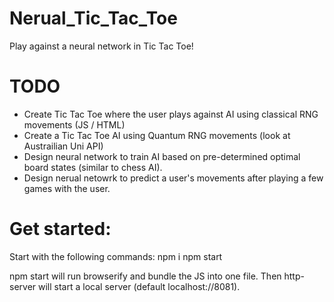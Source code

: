 # Nerual_Tic_Tac_Toe
Play against a neural network in Tic Tac Toe!


# TODO
- Create Tic Tac Toe where the user plays against AI using classical RNG movements (JS / HTML)
- Create a Tic Tac Toe AI using Quantum RNG movements (look at Austrailian Uni API)
- Design neural network to train AI based on pre-determined optimal board states (similar to chess AI).
- Design nerual netowrk to predict a user's movements after playing a few games with the user.

# Get started:
Start with the following commands:
npm i
npm start

npm start will run browserify and bundle the JS into one file.
Then http-server will start a local server (default localhost://8081).